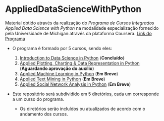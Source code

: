 # AppliedDataScienceWithPython

Material obtido através da realização do *Programa de Cursos Integrados Applied Data Science with Python* na modalidade especialização fornecido pela Universidade de Michigan através da plataforma Coursera. [Link do Programa](https://www.coursera.org/specializations/data-science-python) 

* O programa é formado por 5 cursos, sendo eles:
  1. [Introduction to Data Science in Python](https://www.coursera.org/learn/python-data-analysis?specialization=data-science-python) (**Concluído**)
  2. [Applied Plotting, Charting & Data Representation in Python](https://www.coursera.org/learn/python-plotting?specialization=data-science-python) (**Aguardando aprovação do auxílio**)
  3. [Applied Machine Learning in Python](https://www.coursera.org/learn/python-machine-learning?specialization=data-science-python) (**Em Breve**)
  4. [Applied Text Mining in Python](https://www.coursera.org/learn/python-text-mining?specialization=data-science-python) (**Em Breve**)
  5. [Applied Social Network Analysis in Python](https://www.coursera.org/learn/python-social-network-analysis) (**Em Breve**)

* Este repositório será subdividido em 5 diretórios, cada um corresponde a um curso do programa.
  * Os diretórios serão incluídos ou atualizados de acordo com o andamento dos cursos.




